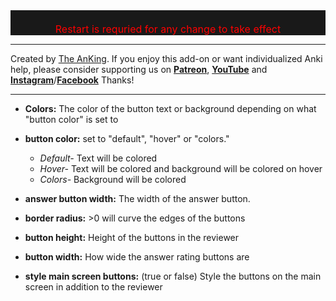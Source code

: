 <div style="color: red; font-size: 16px; background-color: rgb(25, 25, 25); text-align: center;"><br>Restart is requried for any change to take effect<br></div>
<hr>

Created by [The AnKing](https://www.ankingmed.com). If you enjoy this add-on or want individualized Anki help, please consider supporting us on **[Patreon](https://www.patreon.com/ankingmed)**, **[YouTube](https://www.youtube.com/theanking)** and **[Instagram](https://www.instagram.com/ankingmed)**/**[Facebook](https://www.facebook.com/ankingmed)** Thanks!

---

* **Colors:** The color of the button text or background depending on what "button color" is set to
* **button color:** set to "default", "hover" or "colors." 
    * _Default-_ Text will be colored
    * _Hover-_ Text will be colored and background will be colored on hover
    * _Colors-_ Background will be colored

* **answer button width:** The width of the answer button.
* **border radius:** >0 will curve the edges of the buttons
* **button height:** Height of the buttons in the reviewer
* **button width:** How wide the answer rating buttons are
* **style main screen buttons:** (true or false) Style the buttons on the main screen in addition to the reviewer

